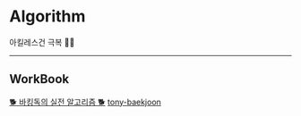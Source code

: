 # Algorithm

아킬레스건 극복 🤛🏻

---

## WorkBook

[🐕 바킹독의 실전 알고리즘 🐕](https://github.com/encrypted-def/basic-algo-lecture/blob/master/workbook.md)
[tony-baekjoon](https://github.com/tony9402/baekjoon)